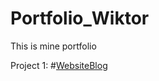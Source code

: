 # Portfolio_Wiktor
This is mine portfolio


Project 1: #[WebsiteBlog](https://github.com/Wiktor-prog/WebsiteBlog) 




